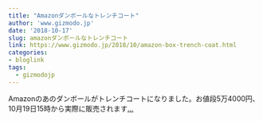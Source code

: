 ```yaml
---
title: "Amazonダンボールなトレンチコート"
author: 'www.gizmodo.jp'
date: '2018-10-17'
slug: amazonダンボールなトレンチコート
link: https://www.gizmodo.jp/2018/10/amazon-box-trench-coat.html
categories:
- bloglink
tags:
  - gizmodojp
---
```


Amazonのあのダンボールがトレンチコートになりました。お値段5万4000円、10月19日15時から実際に販売されます[... <i class="fas fa-external-link-alt"></i>](https://www.gizmodo.jp/2018/10/amazon-box-trench-coat.html)


